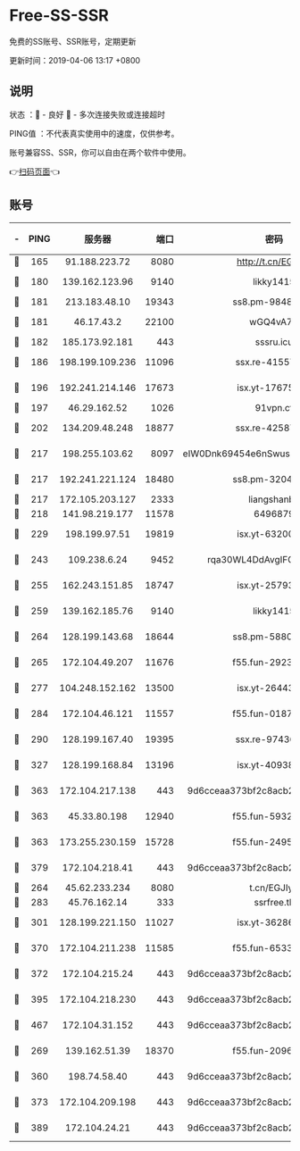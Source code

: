 # Free-SS-SSR

免费的SS账号、SSR账号，定期更新

更新时间：2019-04-06 13:17 +0800

## 说明

状态     ：🙂 - 良好 🙁 - 多次连接失败或连接超时

PING值   ：不代表真实使用中的速度，仅供参考。

账号兼容SS、SSR，你可以自由在两个软件中使用。

👉[扫码页面](https://liesauer.github.io/Free-SS-SSR/)👈

## 账号

|-|PING|服务器|端口|密码|加密方式|区域|
|:----:|:----:|:-----:|-----:|:----:|:----:|:----:|
|🙂|165|91.188.223.72|8080|http://t.cn/EGJIyrl|rc4-md5|RU|
|🙂|180|139.162.123.96|9140|likky1415|aes-256-cfb|JP|
|🙂|181|213.183.48.10|19343|ss8.pm-98489424|rc4-md5|RU|
|🙂|181|46.17.43.2|22100|wGQ4vA7D|aes-256-gcm|RU|
|🙂|182|185.173.92.181|443|sssru.icu|rc4-md5|RU|
|🙂|186|198.199.109.236|11096|ssx.re-41557165|aes-256-cfb|US|
|🙂|196|192.241.214.146|17673|isx.yt-17675026|aes-256-cfb|US|
|🙂|197|46.29.162.52|1026|91vpn.cf|rc4-md5|RU|
|🙂|202|134.209.48.248|18877|ssx.re-42587403|aes-256-cfb|US|
|🙂|217|198.255.103.62|8097|eIW0Dnk69454e6nSwuspv9DmS201tQ0D|aes-256-cfb|US|
|🙂|217|192.241.221.124|18480|ss8.pm-32044618|aes-256-cfb|US|
|🙂|217|172.105.203.127|2333|liangshanbo|chacha20|JP|
|🙂|218|141.98.219.177|11578|6496879|chacha20|US|
|🙂|229|198.199.97.51|19819|isx.yt-63200254|aes-256-cfb|US|
|🙂|243|109.238.6.24|9452|rqa30WL4DdAvgIFG6Fs3znzTa|aes-256-cfb|FR|
|🙂|255|162.243.151.85|18747|isx.yt-25793910|aes-256-cfb|US|
|🙂|259|139.162.185.76|9140|likky1415|aes-256-cfb|DE|
|🙂|264|128.199.143.68|18644|ss8.pm-58805448|aes-256-cfb|SG|
|🙂|265|172.104.49.207|11676|f55.fun-29234040|aes-256-cfb|SG|
|🙂|277|104.248.152.162|13500|isx.yt-26443647|aes-256-cfb|SG|
|🙂|284|172.104.46.121|11557|f55.fun-01871509|aes-256-cfb|SG|
|🙂|290|128.199.167.40|19395|ssx.re-97436053|aes-256-cfb|SG|
|🙂|327|128.199.168.84|13196|isx.yt-40938959|aes-256-cfb|SG|
|🙂|363|172.104.217.138|443|9d6cceaa373bf2c8acb22e60b6a58be6|aes-256-cfb|US|
|🙂|363|45.33.80.198|12940|f55.fun-59324256|aes-256-cfb|US|
|🙂|363|173.255.230.159|15728|f55.fun-24959941|aes-256-cfb|US|
|🙂|379|172.104.218.41|443|9d6cceaa373bf2c8acb22e60b6a58be6|aes-256-cfb|US|
|🙂|264|45.62.233.234|8080|t.cn/EGJIyrl|rc4-md5|CA|
|🙂|283|45.76.162.14|333|ssrfree.tk|rc4|SG|
|🙂|301|128.199.221.150|11027|isx.yt-36286257|aes-256-cfb|SG|
|🙂|370|172.104.211.238|11585|f55.fun-65338054|aes-256-cfb|US|
|🙂|372|172.104.215.24|443|9d6cceaa373bf2c8acb22e60b6a58be6|aes-256-cfb|US|
|🙂|395|172.104.218.230|443|9d6cceaa373bf2c8acb22e60b6a58be6|aes-256-cfb|US|
|🙂|467|172.104.31.152|443|9d6cceaa373bf2c8acb22e60b6a58be6|aes-256-cfb|US|
|🙁|269|139.162.51.39|18370|f55.fun-20968647|aes-256-cfb|SG|
|🙁|360|198.74.58.40|443|9d6cceaa373bf2c8acb22e60b6a58be6|aes-256-cfb|US|
|🙁|373|172.104.209.198|443|9d6cceaa373bf2c8acb22e60b6a58be6|aes-256-cfb|US|
|🙁|389|172.104.24.21|443|9d6cceaa373bf2c8acb22e60b6a58be6|aes-256-cfb|US|
